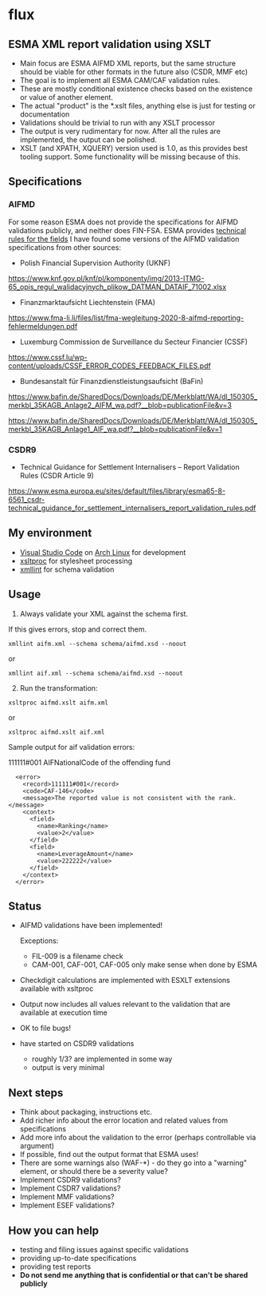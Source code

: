 # flux

## ESMA XML report validation using XSLT

- Main focus are ESMA AIFMD XML reports, but the same structure should be viable for other formats in the future also (CSDR, MMF etc)
- The goal is to implement all ESMA CAM/CAF validation rules.
- These are mostly conditional existence checks based on the existence or value of another element.
- The actual "product" is the *.xslt files, anything else is just for testing or documentation
- Validations should be trivial to run with any XSLT processor
- The output is very rudimentary for now. After all the rules are implemented, the output can be polished.
- XSLT (and XPATH, XQUERY) version used is 1.0, as this provides best tooling support. Some functionality will be missing because of this.

## Specifications

### AIFMD
   For some reason ESMA does not provide the specifications for AIFMD validations publicly, and neither does FIN-FSA.
   ESMA provides [technical rules for the fields](https://www.esma.europa.eu/document/aifmd-reporting-it-technical-guidance-rev-4-updated)
   I have found some versions of the AIFMD validation specifications from other sources:
   
   - Polish Financial Supervision Authority (UKNF)

https://www.knf.gov.pl/knf/pl/komponenty/img/2013-ITMG-65_opis_regul_walidacyjnych_plikow_DATMAN_DATAIF_71002.xlsx

   - Finanzmarktaufsicht Liechtenstein (FMA)

https://www.fma-li.li/files/list/fma-wegleitung-2020-8-aifmd-reporting-fehlermeldungen.pdf

   - Luxemburg Commission de Surveillance du Secteur Financier (CSSF) 

   https://www.cssf.lu/wp-content/uploads/CSSF_ERROR_CODES_FEEDBACK_FILES.pdf
   
   - Bundesanstalt für Finanzdienstleistungsaufsicht (BaFin)
   
   https://www.bafin.de/SharedDocs/Downloads/DE/Merkblatt/WA/dl_150305_merkbl_35KAGB_Anlage2_AIFM_wa.pdf?__blob=publicationFile&v=3
   
   https://www.bafin.de/SharedDocs/Downloads/DE/Merkblatt/WA/dl_150305_merkbl_35KAGB_Anlage1_AIF_wa.pdf?__blob=publicationFile&v=1
   
### CSDR9

- Technical Guidance for Settlement Internalisers – Report Validation Rules (CSDR Article 9) 

https://www.esma.europa.eu/sites/default/files/library/esma65-8-6561_csdr-technical_guidance_for_settlement_internalisers_report_validation_rules.pdf

## My environment
   - [Visual Studio Code](https://code.visualstudio.com/) on [Arch Linux](https://www.archlinux.org/) for development
   - [xsltproc](http://xmlsoft.org/XSLT/xsltproc.html) for stylesheet processing
   - [xmllint](http://xmlsoft.org/xmllint.html) for schema validation

## Usage
1) Always validate your XML against the schema first.

If this gives errors, stop and correct them.
``` 
xmllint aifm.xml --schema schema/aifmd.xsd --noout
``` 
or
``` 
xmllint aif.xml --schema schema/aifmd.xsd --noout
``` 

2) Run the transformation:

``` 
xsltproc aifmd.xslt aifm.xml
``` 
or
``` 
xsltproc aifmd.xslt aif.xml
``` 

Sample output for aif validation errors:

111111#001 AIFNationalCode of the offending fund
```
  <error>
    <record>111111#001</record>
    <code>CAF-146</code>
    <message>The reported value is not consistent with the rank.</message>
    <context>
      <field>
        <name>Ranking</name>
        <value>2</value>
      </field>
      <field>
        <name>LeverageAmount</name>
        <value>222222</value>
      </field>
    </context>
  </error>

```

## Status
-  AIFMD validations have been implemented!

	Exceptions: 
    - FIL-009 is a filename check
    - CAM-001, CAF-001, CAF-005 only make sense when done by ESMA


- Checkdigit calculations are implemented with ESXLT extensions available with xsltproc

- Output now includes all values relevant to the validation that are available at execution time

- OK to file bugs!

- have started on CSDR9 validations
	- roughly 1/3? are implemented in some way
	- output is very minimal

## Next steps 
- Think about packaging, instructions etc.
- Add richer info about the error location and related values from specifications
- Add more info about the validation to the error (perhaps controllable via argument)
- If possible, find out the output format that ESMA uses!
- There are some warnings also (WAF-*) - do they go into a "warning" element, or should there be a severity value?
- Implement CSDR9 validations?
- Implement CSDR7 validations?
- Implement MMF validations?
- Implement ESEF validations?


## How you can help
- testing and filing issues against specific validations
- providing up-to-date specifications
- providing test reports 
- **Do not send me anything that is confidential or that can't be shared publicly**

